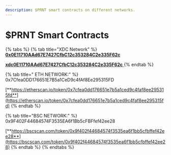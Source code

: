 ```yaml
---
description: $PRNT smart contracts on different networks.
---
```


# $PRNT Smart Contracts



{% tabs %}
{% tab title="XDC Network" %}
[**0x0E11710AAd67E7427CfbC12c353284C2e335F62c**](https://xdc.blocksscan.io/tokens/xdc0e11710aad67e7427cfbc12c353284c2e335f62c)

[**xdc0E11710AAd67E7427CfbC12c353284C2e335F62c** ](https://xdc.blocksscan.io/tokens/xdc0e11710aad67e7427cfbc12c353284c2e335f62c)
{% endtab %}

{% tab title=" ETH NETWORK:" %}
0x7Cfea0DD176651E7B5a1CeD9c4fAf8Ee295315FD

[**https://etherscan.io/token/0x7cfea0dd176651e7b5a1ced9c4faf8ee295315fd**](https://etherscan.io/token/0x7cfea0dd176651e7b5a1ced9c4faf8ee295315fd)
{% endtab %}

{% tab title="BSC NETWORK:" %}
0x9F402F44684574F3535EA6f1Bb5cFBFfef42ee28

[**https://bscscan.com/token/0x9f402f44684574f3535ea6f1bb5cfbffef42ee28**](https://bscscan.com/token/0x9f402f44684574f3535ea6f1bb5cfbffef42ee28)
{% endtab %}
{% endtabs %}
